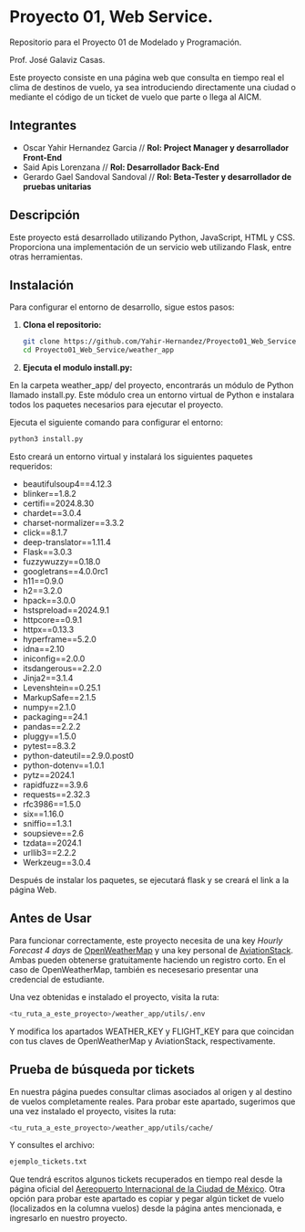 # Proyecto 01, Web Service.

Repositorio para el Proyecto 01 de Modelado y Programación.

Prof. José Galaviz Casas.

Este proyecto consiste en una página web que consulta en tiempo real el clima de destinos de vuelo, ya sea introduciendo directamente una ciudad o mediante el código de un ticket de vuelo que parte o llega al AICM. 

## Integrantes

+ Oscar Yahir Hernandez Garcia // **Rol: Project Manager y desarrollador Front-End** 
+ Said Apis Lorenzana // **Rol: Desarrollador Back-End**
+ Gerardo Gael Sandoval Sandoval // **Rol: Beta-Tester y desarrollador de pruebas unitarias** 

## Descripción

Este proyecto está desarrollado utilizando Python, JavaScript, HTML y CSS. Proporciona una implementación de un servicio web utilizando Flask, entre otras herramientas.

## Instalación

Para configurar el entorno de desarrollo, sigue estos pasos:

1. **Clona el repositorio:**

   ```Bash
   git clone https://github.com/Yahir-Hernandez/Proyecto01_Web_Service.git
   cd Proyecto01_Web_Service/weather_app
   ```

2. **Ejecuta el modulo install.py:**

En la carpeta weather_app/ del proyecto, encontrarás un módulo de Python llamado install.py. Este módulo crea un entorno virtual de Python e instalara todos los paquetes necesarios para ejecutar el proyecto.

Ejecuta el siguiente comando para configurar el entorno:

```bash
python3 install.py
```

Esto creará un entorno virtual y instalará los siguientes paquetes requeridos:

* beautifulsoup4==4.12.3
* blinker==1.8.2
* certifi==2024.8.30
* chardet==3.0.4
* charset-normalizer==3.3.2
* click==8.1.7
* deep-translator==1.11.4
* Flask==3.0.3
* fuzzywuzzy==0.18.0
* googletrans==4.0.0rc1
* h11==0.9.0
* h2==3.2.0
* hpack==3.0.0
* hstspreload==2024.9.1
* httpcore==0.9.1
* httpx==0.13.3
* hyperframe==5.2.0
* idna==2.10
* iniconfig==2.0.0
* itsdangerous==2.2.0
* Jinja2==3.1.4
* Levenshtein==0.25.1
* MarkupSafe==2.1.5
* numpy==2.1.0
* packaging==24.1
* pandas==2.2.2
* pluggy==1.5.0
* pytest==8.3.2
* python-dateutil==2.9.0.post0
* python-dotenv==1.0.1
* pytz==2024.1
* rapidfuzz==3.9.6
* requests==2.32.3
* rfc3986==1.5.0
* six==1.16.0
* sniffio==1.3.1
* soupsieve==2.6
* tzdata==2024.1
* urllib3==2.2.2
* Werkzeug==3.0.4

Después de instalar los paquetes, se ejecutará flask y se creará el link a la página Web.

## Antes de Usar

Para funcionar correctamente, este proyecto necesita de una key *Hourly Forecast 4 days* de [OpenWeatherMap](https://openweathermap.org/api) y una key personal de [AviationStack](https://aviationstack.com/). 
Ambas pueden obtenerse gratuitamente haciendo un registro corto. En el caso de OpenWeatherMap, también es necesesario presentar una credencial de estudiante. 

Una vez obtenidas e instalado el proyecto, visita la ruta:

```bash
<tu_ruta_a_este_proyecto>/weather_app/utils/.env
```
Y modifica los apartados WEATHER_KEY y FLIGHT_KEY para que coincidan con tus claves de OpenWeatherMap y AviationStack, respectivamente.


##  **Prueba de búsqueda por tickets**

En nuestra página puedes consultar climas asociados al origen y al destino de vuelos completamente reales. Para probar este apartado, sugerimos que una vez instalado el proyecto, visites la ruta:

```bash
<tu_ruta_a_este_proyecto>/weather_app/utils/cache/
```
Y consultes el archivo:

```bash
ejemplo_tickets.txt
```
Que tendrá escritos algunos tickets recuperados en tiempo real desde la página oficial del [Aereopuerto Internacional de la Ciudad de México](https://www.aicm.com.mx/pasajeros/vuelos
). Otra opción para probar este apartado es copiar y pegar algún ticket de vuelo (localizados en la columna vuelos) desde la página antes mencionada, e ingresarlo en nuestro proyecto.


